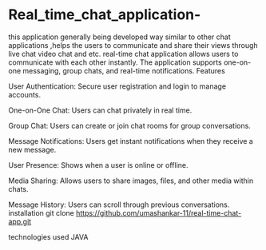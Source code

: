 # Real_time_chat_application-
this application generally being developed way similar to other chat applications  ,helps  the users to communicate and share their views through live chat video chat and etc. real-time chat application allows users to communicate with each other instantly. The application supports one-on-one messaging, group chats, and real-time notifications.
Features

User Authentication: Secure user registration and login to manage accounts.

One-on-One Chat: Users can chat privately in real time.

Group Chat: Users can create or join chat rooms for group conversations.

Message Notifications: Users get instant notifications when they receive a new message.

User Presence: Shows when a user is online or offline.

Media Sharing: Allows users to share images, files, and other media within chats.

Message History: Users can scroll through previous conversations.
installation
git clone https://github.com/umashankar-11/real-time-chat-app.git

technologies used
JAVA
